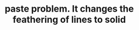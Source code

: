 ---
title: 'paste problem. It changes the feathering of lines to solid'
redirect_to:
  - 'https://discuss.pencil2d.org/t/paste-problem-it-changes-the-feathering-of-lines-to-solid/1319'
---